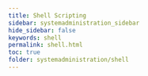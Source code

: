 ```yaml
---
title: Shell Scripting
sidebar: systemadministration_sidebar
hide_sidebar: false
keywords: shell
permalink: shell.html
toc: true
folder: systemadministration/shell
---
```

